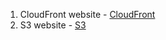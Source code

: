 1. CloudFront website - [CloudFront](http://d1frbgbody6ev8.cloudfront.net)
2. S3 website - [S3](http://sheva-aws-bucket-v1.s3-website.eu-central-1.amazonaws.com/)
